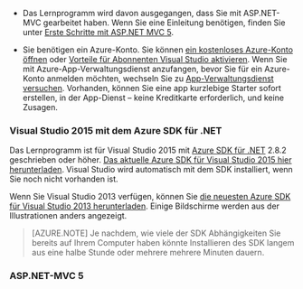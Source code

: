 * Das Lernprogramm wird davon ausgegangen, dass Sie mit ASP.NET-MVC gearbeitet haben. Wenn Sie eine Einleitung benötigen, finden Sie unter [Erste Schritte mit ASP.NET MVC 5](http://www.asp.net/mvc/overview/getting-started/introduction/getting-started).

* Sie benötigen ein Azure-Konto. Sie können [ein kostenloses Azure-Konto öffnen](/pricing/free-trial/?WT.mc_id=A261C142F) oder [Vorteile für Abonnenten Visual Studio aktivieren](/pricing/member-offers/msdn-benefits-details/?WT.mc_id=A261C142F). Wenn Sie mit Azure-App-Verwaltungsdienst anzufangen, bevor Sie für ein Azure-Konto anmelden möchten, wechseln Sie zu [App-Verwaltungsdienst versuchen](http://go.microsoft.com/fwlink/?LinkId=523751). Vorhanden, können Sie eine app kurzlebige Starter sofort erstellen, in der App-Dienst – keine Kreditkarte erforderlich, und keine Zusagen.

### <a name="a-namesetupdevenvavisual-studio-2015-with-the-azure-sdk-for-net"></a><a name="setupdevenv"></a>Visual Studio 2015 mit dem Azure SDK für .NET

Das Lernprogramm ist für Visual Studio 2015 mit [Azure SDK für .NET](../articles/dotnet-sdk.md) 2.8.2 geschrieben oder höher. [Das aktuelle Azure SDK für Visual Studio 2015 hier herunterladen](http://go.microsoft.com/fwlink/?linkid=518003). Visual Studio wird automatisch mit dem SDK installiert, wenn Sie noch nicht vorhanden ist.

Wenn Sie Visual Studio 2013 verfügen, können Sie [die neuesten Azure SDK für Visual Studio 2013 herunterladen](http://go.microsoft.com/fwlink/?LinkID=324322). Einige Bildschirme werden aus der Illustrationen anders angezeigt.

>[AZURE.NOTE] Je nachdem, wie viele der SDK Abhängigkeiten Sie bereits auf Ihrem Computer haben könnte Installieren des SDK langem aus eine halbe Stunde oder mehrere mehrere Minuten dauern.

### <a name="aspnet-mvc-5"></a>ASP.NET-MVC 5

